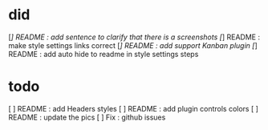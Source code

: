 # did

[*] README : add sentence to clarify that there is a screenshots
[*] README : make style settings links correct
[*] README : add support Kanban plugin
[*] README : add auto hide to readme in style settings steps

# todo

[ ] README : add Headers styles
[ ] README : add plugin controls colors
[ ] README : update the pics
[ ] Fix : github issues

